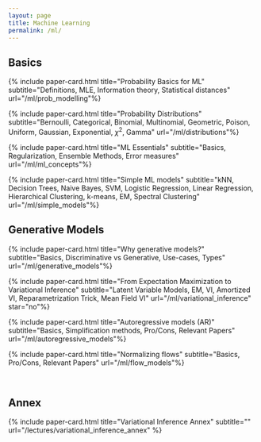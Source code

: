 ```yaml
---
layout: page
title: Machine Learning
permalink: /ml/
---
```


<!-- This page contains explanations of diverse ML topics we found interesting. -->

<!-- ## Unsupervised Learning -->
## Basics

{% include paper-card.html
title="Probability Basics for ML"
subtitle="Definitions, MLE, Information theory, Statistical distances"
url="/ml/prob_modelling"%}

{% include paper-card.html
title="Probability Distributions"
subtitle="Bernoulli, Categorical, Binomial, Multinomial, Geometric, Poison, Uniform, Gaussian, Exponential, $\chi^2$, Gamma"
url="/ml/distributions"%}

{% include paper-card.html
title="ML Essentials"
subtitle="Basics, Regularization, Ensemble Methods, Error measures"
url="/ml/ml_concepts"%}

{% include paper-card.html
title="Simple ML models"
subtitle="kNN, Decision Trees, Naive Bayes, SVM, Logistic Regression, Linear Regression, Hierarchical Clustering, k-means, EM, Spectral Clustering"
url="/ml/simple_models"%}


## Generative Models

{% include paper-card.html
title="Why generative models?"
subtitle="Basics, Discriminative vs Generative, Use-cases, Types"
url="/ml/generative_models"%}

{% include paper-card.html
title="From Expectation Maximization to Variational Inference"
subtitle="Latent Variable Models, EM, VI, Amortized VI, Reparametrization Trick, Mean Field VI"
url="/ml/variational_inference"
star="no"%}

{% include paper-card.html
title="Autoregressive models (AR)"
subtitle="Basics, Simplification methods, Pro/Cons, Relevant Papers"
url="/ml/autoregressive_models"%}

{% include paper-card.html
title="Normalizing flows"
subtitle="Basics, Pro/Cons, Relevant Papers"
url="/ml/flow_models"%}

<br>

## Annex

{% include paper-card.html title="Variational Inference Annex" subtitle="" url="/lectures/variational_inference_annex"   %}
